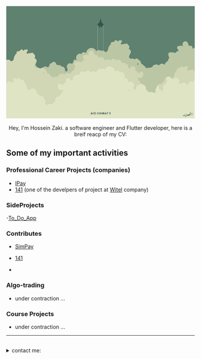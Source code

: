 <img width="2700" height="300" src="./images/90066.jpg">
<p align="center">
Hey, I'm Hossein Zaki. a software engineer and Flutter developer, here is a breif reacp of my CV:
</p>



## Some of my important activities

### Professional Career Projects (companies)
- [IPay](https://github.com/Hasanzakii/Ipay.git)
- [141](https://141.ir/) (one of the develpers of project at [Witel](https://witel.ir/) company)


### SideProjects
-[To_Do_App](https://github.com/spidercod/To_Do_app.git)


### Contributes
- [SimPay](https://github.com/spidercod/SimPay.git)

- [141]([https://141.ir/](https://play.google.com/store/apps/details?id=ir.iran141.samix.android&pcampaignid=web_share))
- 
### Algo-trading
- under contraction ...


### Course Projects
- under contraction ...
---
<br>
<details>
<summary>
   contact me:
</summary>
   
   - h.zaki1020@gmail.com
   - [LinkedIn](https://www.linkedin.com/in/hossein-z-3a0552234?utm_source=share&utm_campaign=share_via&utm_content=profile&utm_medium=android_app)

</details>
<br>
